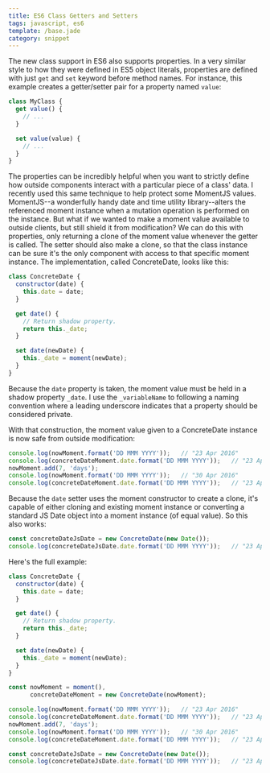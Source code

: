 ```yaml
---
title: ES6 Class Getters and Setters
tags: javascript, es6
template: /base.jade
category: snippet
---
```


The new class support in ES6 also supports properties. In a very similar style to how they were defined in ES5 object literals, properties are defined with just `get` and `set` keyword before method names. For instance, this example creates a getter/setter pair for a property named `value`:

```javascript
class MyClass {
  get value() {
    // ...
  }

  set value(value) {
    // ...
  }
}
```

The properties can be incredibly helpful when you want to strictly define how outside components interact with a particular piece of a class' data. I recently used this same technique to help protect some MomentJS values. MomentJS--a wonderfully handy date and time utility library--alters the referenced moment instance when a mutation operation is performed on the instance. But what if we wanted to make a moment value available to outside clients, but still shield it from modification? We can do this with properties, only returning a clone of the moment value whenever the getter is called. The setter should also make a clone, so that the class instance can be sure it's the only component with access to that specific moment instance. The implementation, called ConcreteDate, looks like this:

```javascript
class ConcreteDate {
  constructor(date) {
    this.date = date;
  }

  get date() {
    // Return shadow property.
    return this._date;
  }

  set date(newDate) {
    this._date = moment(newDate);
  }
}
```

Because the `date` property is taken, the moment value must be held in a shadow property `_date`. I use the `_variableName` to following a naming convention where a leading underscore indicates that a property should be considered private.

With that construction, the moment value given to a ConcreteDate instance is now safe from outside modification:

```javascript
console.log(nowMoment.format('DD MMM YYYY'));   // "23 Apr 2016"
console.log(concreteDateMoment.date.format('DD MMM YYYY'));   // "23 Apr 2016"
nowMoment.add(7, 'days');
console.log(nowMoment.format('DD MMM YYYY'));   // "30 Apr 2016"
console.log(concreteDateMoment.date.format('DD MMM YYYY'));   // "23 Apr 2016"
```

Because the `date` setter uses the moment constructor to create a clone, it's capable of either cloning and existing moment instance or converting a standard JS Date object into a moment instance (of equal value). So this also works:

```javascript
const concreteDateJsDate = new ConcreteDate(new Date());
console.log(concreteDateJsDate.date.format('DD MMM YYYY'));   // "23 Apr 2016"
```

Here's the full example:

```javascript
class ConcreteDate {
  constructor(date) {
    this.date = date;
  }

  get date() {
    // Return shadow property.
    return this._date;
  }

  set date(newDate) {
    this._date = moment(newDate);
  }
}

const nowMoment = moment(),
      concreteDateMoment = new ConcreteDate(nowMoment);

console.log(nowMoment.format('DD MMM YYYY'));   // "23 Apr 2016"
console.log(concreteDateMoment.date.format('DD MMM YYYY'));   // "23 Apr 2016"
nowMoment.add(7, 'days');
console.log(nowMoment.format('DD MMM YYYY'));   // "30 Apr 2016"
console.log(concreteDateMoment.date.format('DD MMM YYYY'));   // "23 Apr 2016"

const concreteDateJsDate = new ConcreteDate(new Date());
console.log(concreteDateJsDate.date.format('DD MMM YYYY'));   // "23 Apr 2016"
```
